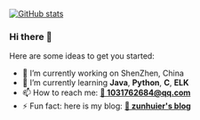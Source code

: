 
[![GitHub stats](https://github-readme-stats.vercel.app/api?username=ShallowHui&show_icons=true&theme=radical)](https://github.com/ShallowHui)

### Hi there 👋

Here are some ideas to get you started:

- 🔭 I’m currently working on ShenZhen, China
- 🌱 I’m currently learning **Java**, **Python**, **C**, **ELK**
- 📫 How to reach me: [**📧 1031762684@qq.com**](mailto:1031762684@qq.com)
- ⚡ Fun fact: here is my blog: [**💬 zunhuier's blog**](https://shallowhui.github.io)

<!--
**ShallowHui/ShallowHui** is a ✨ _special_ ✨ repository because its `README.md` (this file) appears on your GitHub profile.

Here are some ideas to get you started:

- 🔭 I’m currently working on ...
- 🌱 I’m currently learning ...
- 👯 I’m looking to collaborate on ...
- 🤔 I’m looking for help with ...
- 💬 Ask me about ...
- 📫 How to reach me: ...
- 😄 Pronouns: ...
- ⚡ Fun fact: ...
-->
